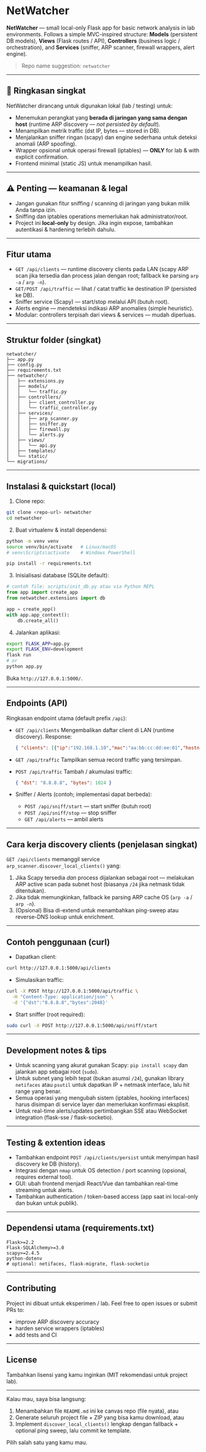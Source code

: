 # NetWatcher

**NetWatcher** — small local-only Flask app for basic network analysis in lab environments.
Follows a simple MVC-inspired structure: **Models** (persistent DB models), **Views** (Flask routes / API), **Controllers** (business logic / orchestration), and **Services** (sniffer, ARP scanner, firewall wrappers, alert engine).

> Repo name suggestion: `netwatcher`

---

## 👀 Ringkasan singkat

NetWatcher dirancang untuk digunakan lokal (lab / testing) untuk:

* Menemukan perangkat yang **berada di jaringan yang sama dengan host** (runtime ARP discovery — *not persisted by default*).
* Menampilkan metrik traffic (dst IP, bytes — stored in DB).
* Menjalankan sniffer ringan (scapy) dan engine sederhana untuk deteksi anomali (ARP spoofing).
* Wrapper opsional untuk operasi firewall (iptables) — **ONLY** for lab & with explicit confirmation.
* Frontend minimal (static JS) untuk menampilkan hasil.

---

## ⚠️ Penting — keamanan & legal

* Jangan gunakan fitur sniffing / scanning di jaringan yang bukan milik Anda tanpa izin.
* Sniffing dan iptables operations memerlukan hak administrator/root.
* Project ini **local-only** by design. Jika ingin expose, tambahkan autentikasi & hardening terlebih dahulu.

---

## Fitur utama

* `GET /api/clients` — runtime discovery clients pada LAN (scapy ARP scan jika tersedia dan process jalan dengan root; fallback ke parsing `arp -a` / `arp -n`).
* `GET/POST /api/traffic` — lihat / catat traffic ke destination IP (persisted ke DB).
* Sniffer service (Scapy) — start/stop melalui API (butuh root).
* Alerts engine — mendeteksi indikasi ARP anomalies (simple heuristic).
* Modular: controllers terpisah dari views & services — mudah diperluas.

---

## Struktur folder (singkat)

```
netwatcher/
├── app.py
├── config.py
├── requirements.txt
├── netwatcher/
│   ├── extensions.py
│   ├── models/
│   │   └── traffic.py
│   ├── controllers/
│   │   ├── client_controller.py
│   │   └── traffic_controller.py
│   ├── services/
│   │   ├── arp_scanner.py
│   │   ├── sniffer.py
│   │   ├── firewall.py
│   │   └── alerts.py
│   ├── views/
│   │   └── api.py
│   ├── templates/
│   └── static/
└── migrations/
```

---

## Instalasi & quickstart (local)

1. Clone repo:

```bash
git clone <repo-url> netwatcher
cd netwatcher
```

2. Buat virtualenv & install dependensi:

```bash
python -m venv venv
source venv/bin/activate   # Linux/macOS
# venv\Scripts\activate    # Windows PowerShell

pip install -r requirements.txt
```

3. Inisialisasi database (SQLite default):

```python
# contoh file: scripts/init_db.py atau via Python REPL
from app import create_app
from netwatcher.extensions import db

app = create_app()
with app.app_context():
    db.create_all()
```

4. Jalankan aplikasi:

```bash
export FLASK_APP=app.py
export FLASK_ENV=development
flask run
# or
python app.py
```

Buka `http://127.0.0.1:5000/`.

---

## Endpoints (API)

Ringkasan endpoint utama (default prefix `/api`):

* `GET /api/clients`
  Mengembalikan daftar client di LAN (runtime discovery). Response:

  ```json
  { "clients": [{"ip":"192.168.1.10","mac":"aa:bb:cc:dd:ee:01","hostname":null}, ...] }
  ```

* `GET /api/traffic`
  Tampilkan semua record traffic yang tersimpan.

* `POST /api/traffic`
  Tambah / akumulasi traffic:

  ```json
  { "dst": "8.8.8.8", "bytes": 1024 }
  ```

* Sniffer / Alerts (contoh; implementasi dapat berbeda):

  * `POST /api/sniff/start` — start sniffer (butuh root)
  * `POST /api/sniff/stop` — stop sniffer
  * `GET /api/alerts` — ambil alerts

---

## Cara kerja discovery clients (penjelasan singkat)

`GET /api/clients` memanggil service `arp_scanner.discover_local_clients()` yang:

1. Jika Scapy tersedia *dan* process dijalankan sebagai root — melakukan ARP active scan pada subnet host (biasanya `/24` jika netmask tidak ditentukan).
2. Jika tidak memungkinkan, fallback ke parsing ARP cache OS (`arp -a` / `arp -n`).
3. (Opsional) Bisa di-extend untuk menambahkan ping-sweep atau reverse-DNS lookup untuk enrichment.

---

## Contoh penggunaan (curl)

* Dapatkan client:

```bash
curl http://127.0.0.1:5000/api/clients
```

* Simulasikan traffic:

```bash
curl -X POST http://127.0.0.1:5000/api/traffic \
  -H "Content-Type: application/json" \
  -d '{"dst":"8.8.8.8","bytes":2048}'
```

* Start sniffer (root required):

```bash
sudo curl -X POST http://127.0.0.1:5000/api/sniff/start
```

---

## Development notes & tips

* Untuk scanning yang akurat gunakan Scapy: `pip install scapy` dan jalankan app sebagai root (`sudo`).
* Untuk subnet yang lebih tepat (bukan asumsi `/24`), gunakan library `netifaces` atau `psutil` untuk dapatkan IP + netmask interface, lalu hit range yang benar.
* Semua operasi yang mengubah sistem (iptables, hooking interfaces) harus disimpan di service layer dan memerlukan konfirmasi eksplisit.
* Untuk real-time alerts/updates pertimbangkan SSE atau WebSocket integration (flask-sse / flask-socketio).

---

## Testing & extention ideas

* Tambahkan endpoint `POST /api/clients/persist` untuk menyimpan hasil discovery ke DB (history).
* Integrasi dengan `nmap` untuk OS detection / port scanning (opsional, requires external tool).
* GUI: ubah frontend menjadi React/Vue dan tambahkan real-time streaming untuk alerts.
* Tambahkan authentication / token-based access (app saat ini local-only dan bukan untuk publik).

---

## Dependensi utama (requirements.txt)

```
Flask>=2.2
Flask-SQLAlchemy>=3.0
scapy>=2.4.5
python-dotenv
# optional: netifaces, flask-migrate, flask-socketio
```

---

## Contributing

Project ini dibuat untuk eksperimen / lab. Feel free to open issues or submit PRs to:

* improve ARP discovery accuracy
* harden service wrappers (iptables)
* add tests and CI

---

## License

Tambahkan lisensi yang kamu inginkan (MIT rekomendasi untuk project lab).

---

Kalau mau, saya bisa langsung:

1. Menambahkan file `README.md` ini ke canvas repo (file nyata), atau
2. Generate seluruh project file + ZIP yang bisa kamu download, atau
3. Implement `discover_local_clients()` lengkap dengan fallback + optional ping sweep, lalu commit ke template.

Pilih salah satu yang kamu mau.
